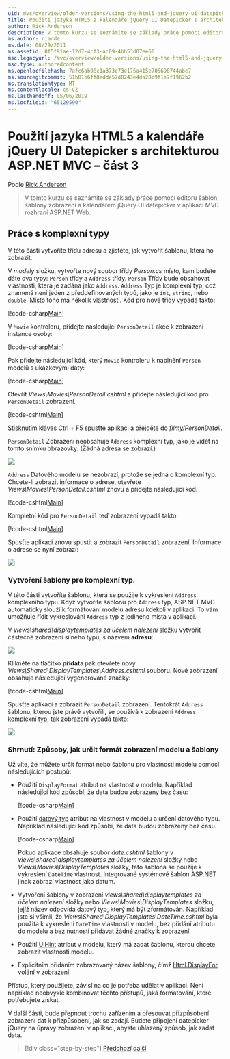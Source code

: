 ```yaml
---
uid: mvc/overview/older-versions/using-the-html5-and-jquery-ui-datepicker-popup-calendar-with-aspnet-mvc/using-the-html5-and-jquery-ui-datepicker-popup-calendar-with-aspnet-mvc-part-3
title: Použití jazyka HTML5 a kalendáře jQuery UI Datepicker s architekturou ASP.NET MVC – část 3 | Dokumentace Microsoftu
author: Rick-Anderson
description: V tomto kurzu se seznámíte se základy práce pomocí editoru šablon, šablony zobrazení a kalendářem jQuery uživatelského rozhraní prvkem datepicker v MV ASP.NET...
ms.author: riande
ms.date: 08/29/2011
ms.assetid: 8f5f91ae-12d7-4cf3-ac09-4bb53d07ee60
msc.legacyurl: /mvc/overview/older-versions/using-the-html5-and-jquery-ui-datepicker-popup-calendar-with-aspnet-mvc/using-the-html5-and-jquery-ui-datepicker-popup-calendar-with-aspnet-mvc-part-3
msc.type: authoredcontent
ms.openlocfilehash: 7afc6ab98c1a373e73e175a415e705698744abe7
ms.sourcegitcommit: 51b01b6ff8edde57d8243e4da28c9f1e7f1962b2
ms.translationtype: MT
ms.contentlocale: cs-CZ
ms.lasthandoff: 05/06/2019
ms.locfileid: "65129590"
---
```

# <a name="using-the-html5-and-jquery-ui-datepicker-popup-calendar-with-aspnet-mvc---part-3"></a>Použití jazyka HTML5 a kalendáře jQuery UI Datepicker s architekturou ASP.NET MVC – část 3

Podle [Rick Anderson]((https://twitter.com/RickAndMSFT))

> V tomto kurzu se seznámíte se základy práce pomocí editoru šablon, šablony zobrazení a kalendářem jQuery UI datepicker v aplikaci MVC rozhraní ASP.NET Web.

## <a name="working-with-complex-types"></a>Práce s komplexní typy

V této části vytvoříte třídu adresu a zjistěte, jak vytvořit šablonu, která ho zobrazit.

V *modely* složku, vytvořte nový soubor třídy *Person.cs* místo, kam budete dáte dva typy: `Person` třídy a `Address` třídy. `Person` Třídy bude obsahovat vlastnosti, která je zadána jako `Address`. `Address` Typ je komplexní typ, což znamená není jeden z předdefinovaných typů, jako je `int`, `string`, nebo `double`. Místo toho má několik vlastností. Kód pro nové třídy vypadá takto:

[!code-csharp[Main](using-the-html5-and-jquery-ui-datepicker-popup-calendar-with-aspnet-mvc-part-3/samples/sample1.cs)]

V `Movie` kontroleru, přidejte následující `PersonDetail` akce k zobrazení instance osoby:

[!code-csharp[Main](using-the-html5-and-jquery-ui-datepicker-popup-calendar-with-aspnet-mvc-part-3/samples/sample2.cs)]

Pak přidejte následující kód, který `Movie` kontroleru k naplnění `Person` modelů s ukázkovými daty:

[!code-csharp[Main](using-the-html5-and-jquery-ui-datepicker-popup-calendar-with-aspnet-mvc-part-3/samples/sample3.cs)]

Otevřít *Views\Movies\PersonDetail.cshtml* a přidejte následující kód pro `PersonDetail` zobrazení.

[!code-cshtml[Main](using-the-html5-and-jquery-ui-datepicker-popup-calendar-with-aspnet-mvc-part-3/samples/sample4.cshtml)]

Stisknutím kláves Ctrl + F5 spusťte aplikaci a přejděte do *filmy/PersonDetail*.

`PersonDetail` Zobrazení neobsahuje `Address` komplexní typ, jako je vidět na tomto snímku obrazovky. (Žádná adresa se zobrazí.)

![](using-the-html5-and-jquery-ui-datepicker-popup-calendar-with-aspnet-mvc-part-3/_static/image1.png)

`Address` Datového modelu se nezobrazí, protože se jedná o komplexní typ. Chcete-li zobrazit informace o adrese, otevřete *Views\Movies\PersonDetail.cshtml* znovu a přidejte následující kód.

[!code-cshtml[Main](using-the-html5-and-jquery-ui-datepicker-popup-calendar-with-aspnet-mvc-part-3/samples/sample5.cshtml)]

Kompletní kód pro `PersonDetail` teď zobrazení vypadá takto:

[!code-cshtml[Main](using-the-html5-and-jquery-ui-datepicker-popup-calendar-with-aspnet-mvc-part-3/samples/sample6.cshtml)]

Spusťte aplikaci znovu spustit a zobrazit `PersonDetail` zobrazení. Informace o adrese se nyní zobrazí:

![](using-the-html5-and-jquery-ui-datepicker-popup-calendar-with-aspnet-mvc-part-3/_static/image2.png)

### <a name="creating-a-template-for-a-complex-type"></a>Vytvoření šablony pro komplexní typ.

V této části vytvoříte šablonu, která se použije k vykreslení `Address` komplexního typu. Když vytvoříte šablonu pro `Address` typ, ASP.NET MVC automaticky slouží k formátování modelu adresu kdekoli v aplikaci. To vám umožňuje řídit vykreslování `Address` typ z jediného místa v aplikaci.

V *views\shared\displaytemplates za účelem nalezení* složku vytvořit částečné zobrazení silného typu, s názvem **adresu**:

![](using-the-html5-and-jquery-ui-datepicker-popup-calendar-with-aspnet-mvc-part-3/_static/image3.png)

Klikněte na tlačítko **přidat**a pak otevřete nový *Views\Shared\DisplayTemplates\Address.cshtml* souboru. Nové zobrazení obsahuje následující vygenerované značky:

[!code-cshtml[Main](using-the-html5-and-jquery-ui-datepicker-popup-calendar-with-aspnet-mvc-part-3/samples/sample7.cshtml)]

Spusťte aplikaci a zobrazit `PersonDetail` zobrazení. Tentokrát `Address` šablonu, kterou jste právě vytvořili, se používá k zobrazení `Address` komplexní typ, tak zobrazení vypadá takto:

![](using-the-html5-and-jquery-ui-datepicker-popup-calendar-with-aspnet-mvc-part-3/_static/image4.png)

### <a name="summary-ways-to-specify-the-model-display-format-and-template"></a>Shrnutí: Způsoby, jak určit formát zobrazení modelu a šablony

Už víte, že můžete určit formát nebo šablonu pro vlastnosti modelu pomocí následujících postupů:

- Použití `DisplayFormat` atribut na vlastnost v modelu. Například následující kód způsobí, že data budou zobrazeny bez času:

    [!code-csharp[Main](using-the-html5-and-jquery-ui-datepicker-popup-calendar-with-aspnet-mvc-part-3/samples/sample8.cs)]
- Použití [datový typ](https://msdn.microsoft.com/library/system.componentmodel.dataannotations.datatype.aspx) atribut na vlastnost v modelu a určení datového typu. Například následující kód způsobí, že data budou zobrazeny bez času.

    [!code-csharp[Main](using-the-html5-and-jquery-ui-datepicker-popup-calendar-with-aspnet-mvc-part-3/samples/sample9.cs)]

    Pokud aplikace obsahuje soubor *date.cshtml* šablony v *views\shared\displaytemplates za účelem nalezení* složky nebo *Views\Movies\DisplayTemplates* složky, tato šablona se použije k vykreslení `DateTime` vlastnost. Integrované systémové šablon ASP.NET jinak zobrazí vlastnost jako datum.
- Vytvoření šablony v zobrazení *views\shared\displaytemplates za účelem nalezení* složky nebo *Views\Movies\DisplayTemplates* složku, jejíž název odpovídá datový typ, který má být zformátován. Například jste si všimli, že *Views\Shared\DisplayTemplates\DateTime.cshtml* byla použita k vykreslení `DateTime` vlastnosti v modelu, bez přidání atributu do modelu a bez nutnosti přidávat žádné značky k zobrazení.
- Použití [UIHint](https://msdn.microsoft.com/library/system.componentmodel.dataannotations.uihintattribute.uihint.aspx) atribut v modelu, který má zadat šablonu, kterou chcete zobrazit vlastnosti modelu.
- Explicitním přidáním zobrazovaný název šablony, čímž [Html.DisplayFor](https://msdn.microsoft.com/library/ee407420.aspx) volání v zobrazení.

Přístup, který použijete, závisí na co je potřeba udělat v aplikaci. Není například neobvyklé kombinovat těchto přístupů, jaká formátování, které potřebujete získat.

V další části, bude přepnout trochu zařízením a přesouvat přizpůsobení zobrazení dat k přizpůsobení, jak se zadají. Budete připojení datepicker jQuery na úpravy zobrazení v aplikaci, abyste uhlazený způsob, jak zadat data.

> [!div class="step-by-step"]
> [Předchozí](using-the-html5-and-jquery-ui-datepicker-popup-calendar-with-aspnet-mvc-part-2.md)
> [další](using-the-html5-and-jquery-ui-datepicker-popup-calendar-with-aspnet-mvc-part-4.md)
